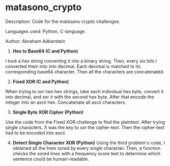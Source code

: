 # matasono_crypto
Description: Code for the matasano crypto challenges.

Languages used: Python, C-language.

Author: Abraham Adberstein

1. **Hex to Base64 (C and Python)**

  I took a hex string converting it into a binary string. Then, every six bits I converted them into
  into decimal. Each decimal is matched to its corresponding base64 character. Then all the characters
  are concatenated.

2. **Fixed XOR (C and Python)**

  When trying to xor two hex strings, take each individual hex byte, convert it into decimal, and xor it
  with the second hex byte. After that encode the integer into an ascii hex. Concatenate all ascii characters.

3. **Single Byte XOR Cipher (Python)**

  Use the code from the Fixed XOR challenge to find the plaintext. After trying single characters, X was the
  key to xor the cipher-text. Then the cipher-text had to be encoded into ascii.

4. **Detect Single Character XOR (Python)**
  Using the third problem's code, I obtained all the lines xored by every single character. Then, a function
  checks the xored lines with a frequency score test to determine which sentence could be human-readable.
